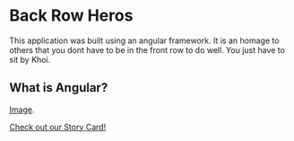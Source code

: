 # Back Row Heros

This application was built using an angular framework.
It is an homage to others that you dont have to be in the front row to do well.
You just have to sit by Khoi.

## What is Angular?
[Image](https://www.ngdevelop.tech/wp-content/uploads/2017/12/Angular_Architecture.png "Text to show on mouseover").

[Check out our Story Card!](https://gist.github.com/tgwisdom/a3ed88718e4b0d9567435fa448f34730)
